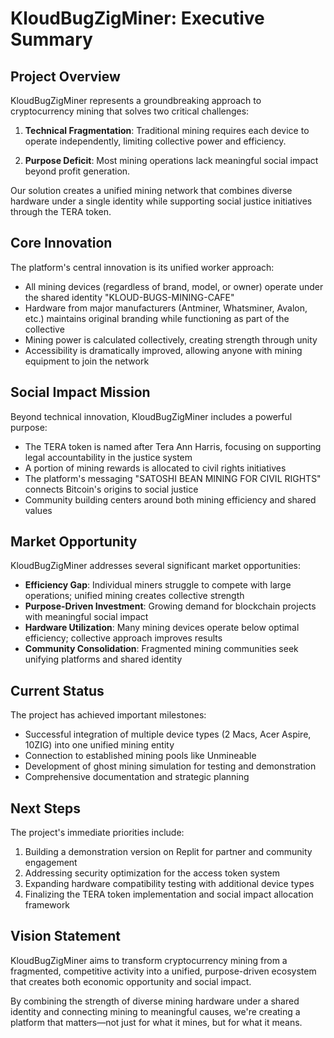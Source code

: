 # KloudBugZigMiner: Executive Summary

## Project Overview

KloudBugZigMiner represents a groundbreaking approach to cryptocurrency mining that solves two critical challenges:

1. **Technical Fragmentation**: Traditional mining requires each device to operate independently, limiting collective power and efficiency.

2. **Purpose Deficit**: Most mining operations lack meaningful social impact beyond profit generation.

Our solution creates a unified mining network that combines diverse hardware under a single identity while supporting social justice initiatives through the TERA token.

## Core Innovation

The platform's central innovation is its unified worker approach:

- All mining devices (regardless of brand, model, or owner) operate under the shared identity "KLOUD-BUGS-MINING-CAFE"
- Hardware from major manufacturers (Antminer, Whatsminer, Avalon, etc.) maintains original branding while functioning as part of the collective
- Mining power is calculated collectively, creating strength through unity
- Accessibility is dramatically improved, allowing anyone with mining equipment to join the network

## Social Impact Mission

Beyond technical innovation, KloudBugZigMiner includes a powerful purpose:

- The TERA token is named after Tera Ann Harris, focusing on supporting legal accountability in the justice system
- A portion of mining rewards is allocated to civil rights initiatives
- The platform's messaging "SATOSHI BEAN MINING FOR CIVIL RIGHTS" connects Bitcoin's origins to social justice
- Community building centers around both mining efficiency and shared values

## Market Opportunity

KloudBugZigMiner addresses several significant market opportunities:

- **Efficiency Gap**: Individual miners struggle to compete with large operations; unified mining creates collective strength
- **Purpose-Driven Investment**: Growing demand for blockchain projects with meaningful social impact
- **Hardware Utilization**: Many mining devices operate below optimal efficiency; collective approach improves results
- **Community Consolidation**: Fragmented mining communities seek unifying platforms and shared identity

## Current Status

The project has achieved important milestones:

- Successful integration of multiple device types (2 Macs, Acer Aspire, 10ZIG) into one unified mining entity
- Connection to established mining pools like Unmineable
- Development of ghost mining simulation for testing and demonstration
- Comprehensive documentation and strategic planning

## Next Steps

The project's immediate priorities include:

1. Building a demonstration version on Replit for partner and community engagement
2. Addressing security optimization for the access token system
3. Expanding hardware compatibility testing with additional device types
4. Finalizing the TERA token implementation and social impact allocation framework

## Vision Statement

KloudBugZigMiner aims to transform cryptocurrency mining from a fragmented, competitive activity into a unified, purpose-driven ecosystem that creates both economic opportunity and social impact.

By combining the strength of diverse mining hardware under a shared identity and connecting mining to meaningful causes, we're creating a platform that matters—not just for what it mines, but for what it means.